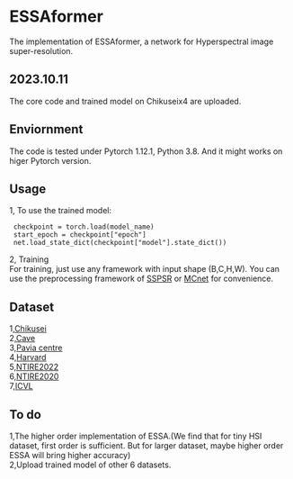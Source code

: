 # ESSAformer
The implementation of ESSAformer, a network for Hyperspectral image super-resolution.
## 2023.10.11 
The core code and trained model on Chikuseix4 are uploaded.
## Enviornment
The code is tested under Pytorch 1.12.1, Python 3.8. And it might works on higer Pytorch version.
## Usage 
1, To use the trained model:
 ```
  checkpoint = torch.load(model_name)
  start_epoch = checkpoint["epoch"]
  net.load_state_dict(checkpoint["model"].state_dict())
```
2, Training  
For training, just use any framework with input shape (B,C,H,W). You can use the preprocessing framework of [SSPSR](https://github.com/junjun-jiang/SSPSR) or [MCnet](https://github.com/qianngli/MCNet) for convenience.
## Dataset
1,[Chikusei](https://naotoyokoya.com/Download.html)  
2,[Cave](https://www.cs.columbia.edu/CAVE/databases/multispectral/)  
3,[Pavia centre](https://www.ehu.eus/ccwintco/index.php/Hyperspectral_Remote_Sensing_Scenes)  
4,[Harvard](https://vision.seas.harvard.edu/hyperspec/index.html)  
5,[NTIRE2022](https://codalab.lisn.upsaclay.fr/competitions/721#participate-get-data)  
6,[NTIRE2020](https://competitions.codalab.org/competitions/22225#participate-get-data)  
7,[ICVL](http://icvl.cs.bgu.ac.il/hyperspectral/)  

## To do 
1,The higher order implementation of ESSA.(We find that for tiny HSI dataset, first order is sufficient. But for larger dataset, maybe higher order ESSA will bring higher accuracy)  
2,Upload trained model of other 6 datasets.
